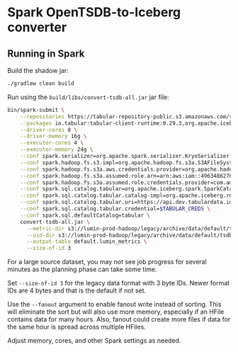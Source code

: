 # Spark OpenTSDB-to-Iceberg converter

## Running in Spark

Build the shadow jar:
```bash
./gradlew clean build
```

Run using the `build/libs/convert-tsdb-all.jar` jar file:
```bash
bin/spark-submit \
    --repositories https://tabular-repository-public.s3.amazonaws.com/releases \
    --packages io.tabular:tabular-client-runtime:0.29.3,org.apache.iceberg:iceberg-spark-runtime-3.3_2.12:0.14.1,org.apache.hadoop:hadoop-aws:3.3.2 \
    --driver-cores 8 \
    --driver-memory 16g \
    --executor-cores 4 \
    --executor-memory 24g \
    --conf spark.serializer=org.apache.spark.serializer.KryoSerializer \
    --conf spark.hadoop.fs.s3.impl=org.apache.hadoop.fs.s3a.S3AFileSystem \
    --conf spark.hadoop.fs.s3a.aws.credentials.provider=org.apache.hadoop.fs.s3a.auth.AssumedRoleCredentialProvider \
    --conf spark.hadoop.fs.s3a.assumed.role.arn=arn:aws:iam::496348627607:role/bdrk-prod-ue1-moash-tabular \
    --conf spark.hadoop.fs.s3a.assumed.role.credentials.provider=com.amazonaws.auth.InstanceProfileCredentialsProvider \
    --conf spark.sql.catalog.tabular=org.apache.iceberg.spark.SparkCatalog \
    --conf spark.sql.catalog.tabular.catalog-impl=org.apache.iceberg.rest.RESTCatalog \
    --conf spark.sql.catalog.tabular.uri=https://api.dev.tabulardata.io/ws \
    --conf spark.sql.catalog.tabular.credential=$TABULAR_CREDS \
    --conf spark.sql.defaultCatalog=tabular \
    convert-tsdb-all.jar \
      --metric-dir s3://lumin-prod-hadoop/legacy/archive/data/default/tsdb \
      --uid-dir s3://lumin-prod-hadoop/legacy/archive/data/default/tsdb-ui \
      --output-table default.lumin_metrics \
      --size-of-id 3
```

For a large source dataset, you may not see job progress for several minutes as the
planning phase can take some time.

Set `--size-of-id 3` for the legacy data format with 3 byte IDs. Newer format IDs are 4 bytes
and that is the default if not set.

Use the `--fanout` argument to enable fanout write instead of sorting. This will
eliminate the sort but will also use more memory, especially if an HFile contains
data for many hours. Also, fanout could create more files if data for the same
hour is spread across multiple HFiles.

Adjust memory, cores, and other Spark settings as needed.
